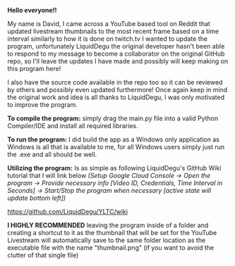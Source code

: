 __**Hello everyone!!**__

My name is David, I came across a YouTube based tool on Reddit that updated livestream thumbnails to the most recent frame based on a time interval similarly to how it is done on twitch.tv
I wanted to update the program, unfortunately LiquidDegu the original developer hasn't been able to respond to my message to become a collaborator on the original GitHub repo, so I'll leave the updates I have made
and possibly will keep making on this program here!

I also have the source code available in the repo too so it can be reviewed by others and possibly even updated furthermore!
Once again keep in mind the original work and idea is all thanks to LiquidDegu, I was only motivated to improve the program.

**To compile the program:** simply drag the main.py file into a valid Python Compiler/IDE and install all required libraries.

**To run the program:** I did build the app as a Windows only application as Windows is all that is available to me, for all Windows users simply just run the .exe and all should be well.

**Utilizing the program:** Is as simple as following LiquidDegu's GitHub Wiki tutorial that I will link below
*(Setup Google Cloud Console -> Open the program -> Provide necessary info [Video ID, Credentials, Time Interval in Seconds] -> Start/Stop the program when necessary [active state will update bottom left])*

https://github.com/LiquidDegu/YLTC/wiki

**I HIGHLY RECOMMENDED** leaving the program inside of a folder and creating a shortcut to it as the thumbnail that will be set for the YouTube Livestream will automatically save to the same folder location
as the executable file with the name "thumbnail.png" (if you want to avoid the clutter of that single file)
